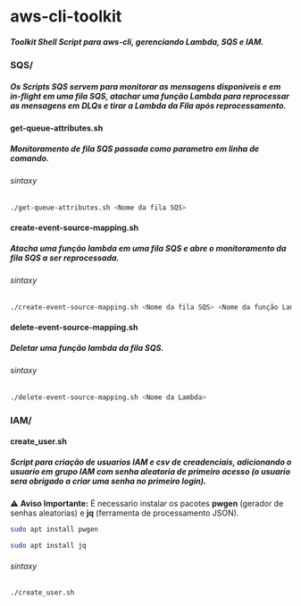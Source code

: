 # aws-cli-toolkit

##### Toolkit Shell Script para aws-cli, gerenciando Lambda, SQS e IAM.
### SQS/

##### Os Scripts SQS servem para monitorar as mensagens disponiveis e em in-flight em uma fila SQS, atachar uma função Lambda para reprocessar as mensagens em DLQs e tirar a Lambda da Fila após reprocessamento.

#### get-queue-attributes.sh
##### Monitoramento de fila SQS passada como parametro em linha de comando.

###### sintaxy

```bash
./get-queue-attributes.sh <Nome da fila SQS>
```

#### create-event-source-mapping.sh
##### Atacha uma função lambda em uma fila SQS e abre o monitoramento da fila SQS a ser reprocessada.

###### sintaxy

```bash
./create-event-source-mapping.sh <Nome da fila SQS> <Nome da função Lambda>
```

#### delete-event-source-mapping.sh
##### Deletar uma função lambda da fila SQS.
###### sintaxy

```bash
./delete-event-source-mapping.sh <Nome da Lambda>
```



### IAM/

#### create_user.sh

##### Script para criação de usuarios IAM e csv de creadenciais, adicionando o usuario em grupo IAM com senha aleatoria de primeiro acesso (o usuario sera obrigado a criar uma senha no primeiro login).

⚠️ **Aviso Importante:** É necessario instalar os pacotes **pwgen** (gerador de senhas aleatorias) e **jq** (ferramenta de processamento JSON).

```bash
sudo apt install pwgen
```
```bash
sudo apt install jq
```

###### sintaxy

```bash
./create_user.sh
```
